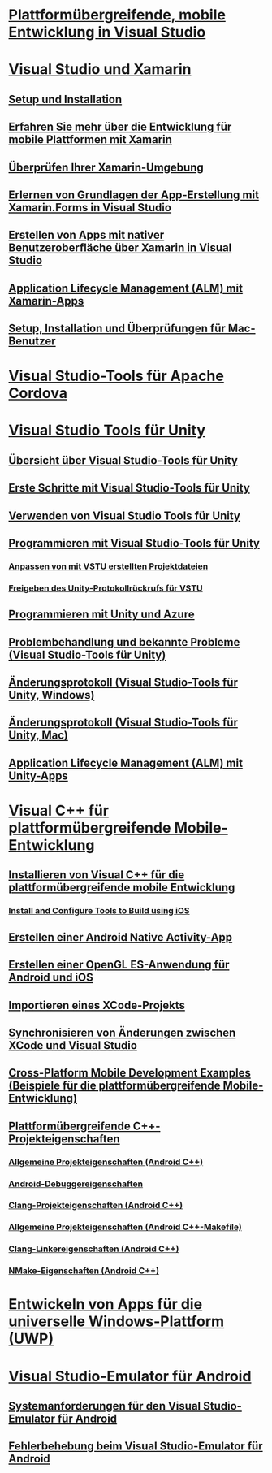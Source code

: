 # [Plattformübergreifende, mobile Entwicklung in Visual Studio](cross-platform-mobile-development-in-visual-studio.md)
# [Visual Studio und Xamarin](visual-studio-and-xamarin.md)
## [Setup und Installation](setup-and-install.md)
## [Erfahren Sie mehr über die Entwicklung für mobile Plattformen mit Xamarin](learn-about-mobile-development-with-xamarin.md)
## [Überprüfen Ihrer Xamarin-Umgebung](verify-your-xamarin-environment.md)
## [Erlernen von Grundlagen der App-Erstellung mit Xamarin.Forms in Visual Studio](learn-app-building-basics-with-xamarin-forms-in-visual-studio.md)
## [Erstellen von Apps mit nativer Benutzeroberfläche über Xamarin in Visual Studio](build-apps-with-native-ui-using-xamarin-in-visual-studio.md)
## [Application Lifecycle Management (ALM) mit Xamarin-Apps](application-lifecycle-management-alm-with-xamarin-apps.md)
## [Setup, Installation und Überprüfungen für Mac-Benutzer](setup-install-and-verifications-for-mac-users.md)
# [Visual Studio-Tools für Apache Cordova](visual-studio-tools-for-apache-cordova.md)
# [Visual Studio Tools für Unity](visual-studio-tools-for-unity.md)
## [Übersicht über Visual Studio-Tools für Unity](overview-of-visual-studio-tools-for-unity.md)
## [Erste Schritte mit Visual Studio-Tools für Unity](getting-started-with-visual-studio-tools-for-unity.md)
## [Verwenden von Visual Studio Tools für Unity](using-visual-studio-tools-for-unity.md)
## [Programmieren mit Visual Studio-Tools für Unity](programming-visual-studio-tools-for-unity.md)
### [Anpassen von mit VSTU erstellten Projektdateien](customize-project-files-created-by-vstu.md)
### [Freigeben des Unity-Protokollrückrufs für VSTU](share-the-unity-log-callback-with-vstu.md)
## [Programmieren mit Unity und Azure](visual-studio-tools-for-unity-azure.md)
## [Problembehandlung und bekannte Probleme (Visual Studio-Tools für Unity)](troubleshooting-and-known-issues-visual-studio-tools-for-unity.md)
## [Änderungsprotokoll (Visual Studio-Tools für Unity, Windows)](change-log-visual-studio-tools-for-unity.md)
## [Änderungsprotokoll (Visual Studio-Tools für Unity, Mac)](change-log-visual-studio-tools-for-unity-mac.md)
## [Application Lifecycle Management (ALM) mit Unity-Apps](application-lifecycle-management-alm-with-unity-apps.md)
# [Visual C++ für plattformübergreifende Mobile-Entwicklung](visual-cpp-for-cross-platform-mobile-development.md)
## [Installieren von Visual C++ für die plattformübergreifende mobile Entwicklung](install-visual-cpp-for-cross-platform-mobile-development.md)
### [Install and Configure Tools to Build using iOS](install-and-configure-tools-to-build-using-ios.md)
## [Erstellen einer Android Native Activity-App](create-an-android-native-activity-app.md)
## [Erstellen einer OpenGL ES-Anwendung für Android und iOS](build-an-opengl-es-application-on-android-and-ios.md)
## [Importieren eines XCode-Projekts](import-an-xcode-project.md)
## [Synchronisieren von Änderungen zwischen XCode und Visual Studio](sync-changes-between-xcode-and-visual-studio.md)
## [Cross-Platform Mobile Development Examples (Beispiele für die plattformübergreifende Mobile-Entwicklung)](cross-platform-mobile-development-examples.md)
## [Plattformübergreifende C++-Projekteigenschaften](cross-platform-prop-pages.md)
### [Allgemeine Projekteigenschaften (Android C++)](general-android-prop-page.md)
### [Android-Debuggereigenschaften](android-debugger-prop-page.md)
### [Clang-Projekteigenschaften (Android C++)](clang-android-prop-page.md)
### [Allgemeine Projekteigenschaften (Android C++-Makefile)](general-makefile-android-prop-page.md)
### [Clang-Linkereigenschaften (Android C++)](clanglink-prop-page.md)
### [NMake-Eigenschaften (Android C++)](nmake-android-prop-page.md)
# [Entwickeln von Apps für die universelle Windows-Plattform (UWP)](develop-apps-for-the-universal-windows-platform-uwp.md)
# [Visual Studio-Emulator für Android](visual-studio-emulator-for-android.md)
## [Systemanforderungen für den Visual Studio-Emulator für Android](system-requirements-for-the-visual-studio-emulator-for-android.md)
## [Fehlerbehebung beim Visual Studio-Emulator für Android](troubleshooting-the-visual-studio-emulator-for-android.md)
